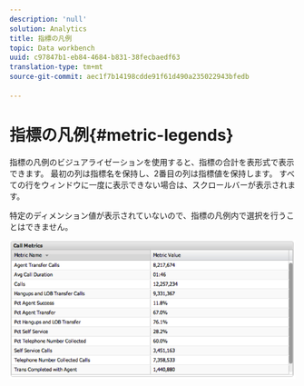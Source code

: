 ```yaml
---
description: 'null'
solution: Analytics
title: 指標の凡例
topic: Data workbench
uuid: c97847b1-eb84-4684-b831-38fecbaedf63
translation-type: tm+mt
source-git-commit: aec1f7b14198cdde91f61d490a235022943bfedb

---
```



# 指標の凡例{#metric-legends}

指標の凡例のビジュアライゼーションを使用すると、指標の合計を表形式で表示できます。 最初の列は指標名を保持し、2番目の列は指標値を保持します。 すべての行をウィンドウに一度に表示できない場合は、スクロールバーが表示されます。

特定のディメンション値が表示されていないので、指標の凡例内で選択を行うことはできません。

![](assets/metric_legend.png)

